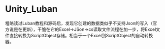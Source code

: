 # Unity_Luban
 粗略读过Luban教程和源码后，发现它创建的数据类似乎不支持Json的写入（官方说是在更新），干脆在它的Excel->JSon->cs读取文件流程在加一步，将Excel文件直接转换为ScriptObject存储。相当于一个Excel到ScriptObject的自动转换器。
